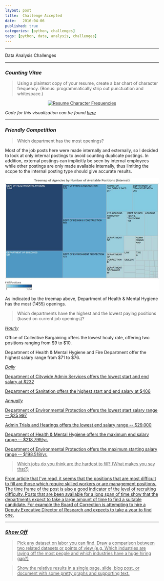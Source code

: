 ```yaml
---
layout: post
title:  Challenge Accepted
date:   2016-04-06
published: true
categories: [python, challenges]
tags: [python, data, analysis, challenges]
---
```


****

Data Analysis Challenges

****

### *Counting Vitae* ###

>Using a plaintext copy of your resume, create a bar chart of character
    frequency.
    (Bonus: programmatically strip out punctuation and whitespace.)  

<div>
          <a href="https://plot.ly/~williams11/0/"
          target="blank" title="Resume Character Frequencies" style="display: block; text-align: center;"><img src="https://plot.ly/~williams11/0.png" alt="Resume Character Frequencies" style="max-width: 100%;width: 600px;"  width="600" onerror="this.onerror=null;this.src='https://plot.ly/404.png';" /></a>
          <script data-plotly="williams11:0"  src="https://plot.ly/embed.js" async></script>
</div>

*Code for this visualization can be found [here](https://github.com/Danicodes/WMChallenge/blob/master/WorkMarketChallege.py)*

****

### *Friendly Competition* ###

>Which department has the most openings?

Most of the job posts here were made internally and externally, so I decided to look at only internal postings to avoid counting duplicate postings. In addition, external postings can implicitly be seen by internal employees while other postings are only made available internally, thus limiting the scope to the internal posting type should give accurate results.

![](/assets/AvailablePositions.jpg)


As indicated by the treemap above, Department of Health & Mental Hygiene has the most (1455) openings.


>Which departments have the highest and the lowest paying positions
    (based on current job openings)?


<u>*Hourly*</u>

Office of Collective Bargaining offers the lowest houly rate, offering two positions ranging from $9 to $10.

Department of Health & Mental Hygiene and Fire Department offer the highest salary range from $71 to $76.

<u>*Daily*

Department of Citywide Admin Services offers the lowest start and end salary at $232

Department of Sanitation offers the highest start and end salary at $406

<u>*Annually*

Department of Environmental Protection offers the lowest start salary range -- $25,997

Admin Trials and Hearings offers the lowest end salary range -- $29,000

Department of Health & Mental Hygiene offers the maximum end salary range -- $218,799/yr.

Department of Environmental Protection offers the maximum starting salary range -- $198,518/yr.




> Which jobs do you think are the hardest to fill?
  (What makes you say that?)

From article that I've read, it seems that the positions that are most difficult to fill are those which require skilled workers or are management positions. The time frame of the post is also a good indicator of the level of recruiting difficulty. Posts that are been available for a long span of time show that the departments expect to take a large amount of time to find a suitable candidate. For example the Board of Correction is attempting to hire a Deputy Executive Director of Research and expects to take a year to find one.   


****

### *Show Off* ###


> Pick any dataset on labor you can find.
  Draw a comparison between two related datasets or points of view (e.g. Which industries are laying off the most people and which industries have a huge hiring gap?)

> Show the relative results in a single page, slide, blog post, or document with some pretty graphs and supporting text.
